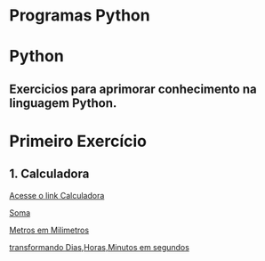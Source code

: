 # Programas Python
# Python
## Exercicios para aprimorar conhecimento na linguagem Python.  
 # Primeiro Exercício 
## 1. Calculadora
[Acesse o link Calculadora](https://github.com/ferreirarita/Programas-Python/blob/main/Tabuada/Tabuada.py)


[Soma](https://github.com/ferreirarita/Programas-Python/blob/main/Lista%20python%201%20Soma.py)

[Metros em Milimetros](https://github.com/ferreirarita/Programas-Python/blob/main/Metros%20para%20milimetro.py)

[transformando Dias,Horas,Minutos em segundos](https://github.com/ferreirarita/Programas-Python/blob/main/Transformac%C3%A3o%20dias%2Choras%2C%20minutos%20em%20segundos.py)
